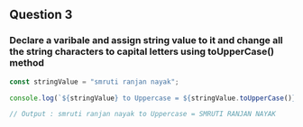 ## Question 3 

### Declare a varibale and assign string value to it and change all the string characters to capital letters using toUpperCase() method

```javascript
const stringValue = "smruti ranjan nayak";

console.log(`${stringValue} to Uppercase = ${stringValue.toUpperCase()}`);

// Output : smruti ranjan nayak to Uppercase = SMRUTI RANJAN NAYAK

```